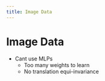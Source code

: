 ```yaml
---
title: Image Data
---
```


# Image Data
- Cant use MLPs 
	- Too many weights to learn
	- No translation equi-invariance










































